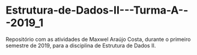 # Estrutura-de-Dados-II---Turma-A---2019_1
Repositório com as atividades de Maxwel Araújo Costa, durante o primeiro semestre de 2019, para a disciplina de Estrutura de Dados II.
